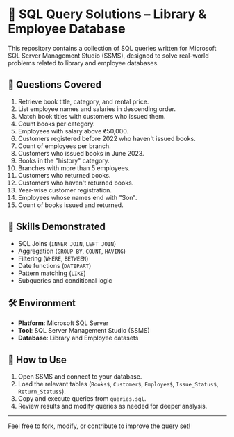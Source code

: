 # 📘 SQL Query Solutions – Library & Employee Database

This repository contains a collection of SQL queries written for Microsoft SQL Server Management Studio (SSMS), designed to solve real-world problems related to library and employee databases.

## 🧩 Questions Covered

1. Retrieve book title, category, and rental price.
2. List employee names and salaries in descending order.
3. Match book titles with customers who issued them.
4. Count books per category.
5. Employees with salary above ₹50,000.
6. Customers registered before 2022 who haven't issued books.
7. Count of employees per branch.
8. Customers who issued books in June 2023.
9. Books in the "history" category.
10. Branches with more than 5 employees.
11. Customers who returned books.
12. Customers who haven't returned books.
13. Year-wise customer registration.
14. Employees whose names end with "Son".
15. Count of books issued and returned.

## 🧠 Skills Demonstrated

- SQL Joins (`INNER JOIN`, `LEFT JOIN`)
- Aggregation (`GROUP BY`, `COUNT`, `HAVING`)
- Filtering (`WHERE`, `BETWEEN`)
- Date functions (`DATEPART`)
- Pattern matching (`LIKE`)
- Subqueries and conditional logic

## 🛠️ Environment

- **Platform**: Microsoft SQL Server
- **Tool**: SQL Server Management Studio (SSMS)
- **Database**: Library and Employee datasets

## 🚀 How to Use

1. Open SSMS and connect to your database.
2. Load the relevant tables (`Books$`, `Customer$`, `Employee$`, `Issue_Status$`, `Return_Status$`).
3. Copy and execute queries from `queries.sql`.
4. Review results and modify queries as needed for deeper analysis.

---

Feel free to fork, modify, or contribute to improve the query set!
